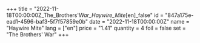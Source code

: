 +++
title = "2022-11-18T00:00:00Z_The_Brothers'_War_Haywire_Mite_[en]_false"
id = "847a175e-ead1-4596-baf3-5f7f57859e0b"
date = "2022-11-18T00:00:00Z"
name = "Haywire Mite"
lang = ["en"]
price = "1.41"
quantity = 4
foil = false
set = "The Brothers' War"
+++
